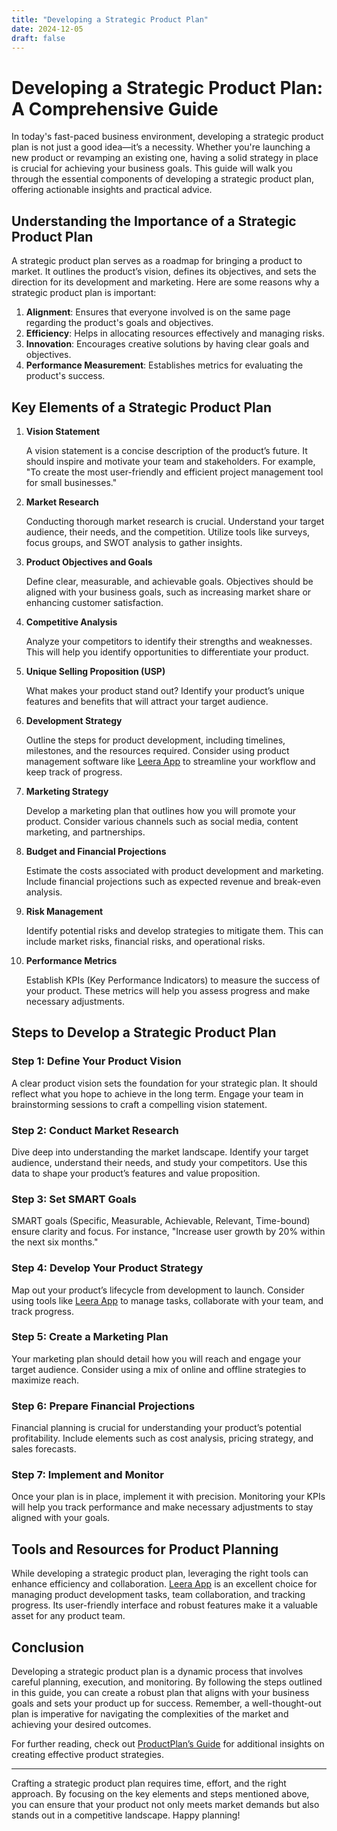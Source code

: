 ```yaml
---
title: "Developing a Strategic Product Plan"
date: 2024-12-05
draft: false
---
```

# Developing a Strategic Product Plan: A Comprehensive Guide

In today's fast-paced business environment, developing a strategic product plan is not just a good idea—it’s a necessity. Whether you're launching a new product or revamping an existing one, having a solid strategy in place is crucial for achieving your business goals. This guide will walk you through the essential components of developing a strategic product plan, offering actionable insights and practical advice.

## Understanding the Importance of a Strategic Product Plan

A strategic product plan serves as a roadmap for bringing a product to market. It outlines the product’s vision, defines its objectives, and sets the direction for its development and marketing. Here are some reasons why a strategic product plan is important:

1. **Alignment**: Ensures that everyone involved is on the same page regarding the product's goals and objectives.
2. **Efficiency**: Helps in allocating resources effectively and managing risks.
3. **Innovation**: Encourages creative solutions by having clear goals and objectives.
4. **Performance Measurement**: Establishes metrics for evaluating the product's success.

## Key Elements of a Strategic Product Plan

1. **Vision Statement**
   
   A vision statement is a concise description of the product’s future. It should inspire and motivate your team and stakeholders. For example, "To create the most user-friendly and efficient project management tool for small businesses."

2. **Market Research**

   Conducting thorough market research is crucial. Understand your target audience, their needs, and the competition. Utilize tools like surveys, focus groups, and SWOT analysis to gather insights.

3. **Product Objectives and Goals**

   Define clear, measurable, and achievable goals. Objectives should be aligned with your business goals, such as increasing market share or enhancing customer satisfaction.

4. **Competitive Analysis**

   Analyze your competitors to identify their strengths and weaknesses. This will help you identify opportunities to differentiate your product.

5. **Unique Selling Proposition (USP)**

   What makes your product stand out? Identify your product’s unique features and benefits that will attract your target audience.

6. **Development Strategy**

   Outline the steps for product development, including timelines, milestones, and the resources required. Consider using product management software like [Leera App](https://leera.app) to streamline your workflow and keep track of progress.

7. **Marketing Strategy**

   Develop a marketing plan that outlines how you will promote your product. Consider various channels such as social media, content marketing, and partnerships.

8. **Budget and Financial Projections**

   Estimate the costs associated with product development and marketing. Include financial projections such as expected revenue and break-even analysis.

9. **Risk Management**

   Identify potential risks and develop strategies to mitigate them. This can include market risks, financial risks, and operational risks.

10. **Performance Metrics**

    Establish KPIs (Key Performance Indicators) to measure the success of your product. These metrics will help you assess progress and make necessary adjustments.

## Steps to Develop a Strategic Product Plan

### Step 1: Define Your Product Vision

A clear product vision sets the foundation for your strategic plan. It should reflect what you hope to achieve in the long term. Engage your team in brainstorming sessions to craft a compelling vision statement.

### Step 2: Conduct Market Research

Dive deep into understanding the market landscape. Identify your target audience, understand their needs, and study your competitors. Use this data to shape your product’s features and value proposition.

### Step 3: Set SMART Goals

SMART goals (Specific, Measurable, Achievable, Relevant, Time-bound) ensure clarity and focus. For instance, "Increase user growth by 20% within the next six months."

### Step 4: Develop Your Product Strategy

Map out your product’s lifecycle from development to launch. Consider using tools like [Leera App](https://leera.app) to manage tasks, collaborate with your team, and track progress.

### Step 5: Create a Marketing Plan

Your marketing plan should detail how you will reach and engage your target audience. Consider using a mix of online and offline strategies to maximize reach.

### Step 6: Prepare Financial Projections

Financial planning is crucial for understanding your product’s potential profitability. Include elements such as cost analysis, pricing strategy, and sales forecasts.

### Step 7: Implement and Monitor

Once your plan is in place, implement it with precision. Monitoring your KPIs will help you track performance and make necessary adjustments to stay aligned with your goals.

## Tools and Resources for Product Planning

While developing a strategic product plan, leveraging the right tools can enhance efficiency and collaboration. [Leera App](https://leera.app) is an excellent choice for managing product development tasks, team collaboration, and tracking progress. Its user-friendly interface and robust features make it a valuable asset for any product team.

## Conclusion

Developing a strategic product plan is a dynamic process that involves careful planning, execution, and monitoring. By following the steps outlined in this guide, you can create a robust plan that aligns with your business goals and sets your product up for success. Remember, a well-thought-out plan is imperative for navigating the complexities of the market and achieving your desired outcomes.

For further reading, check out [ProductPlan’s Guide](https://www.productplan.com/learn/how-to-create-a-product-strategy/) for additional insights on creating effective product strategies.

---

Crafting a strategic product plan requires time, effort, and the right approach. By focusing on the key elements and steps mentioned above, you can ensure that your product not only meets market demands but also stands out in a competitive landscape. Happy planning!